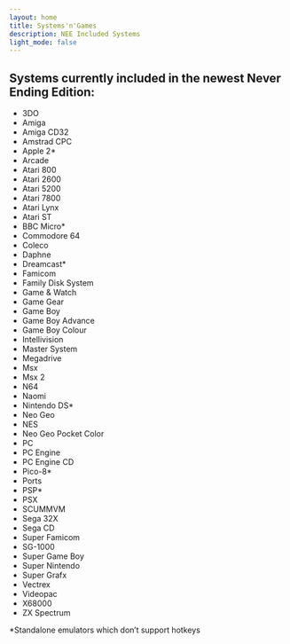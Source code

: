 ```yaml
---
layout: home
title: Systems'n'Games
description: NEE Included Systems
light_mode: false
---
```


## Systems currently included in the newest Never Ending Edition:

<!---
[3DO](/pages/systems/3do.md)

[Amiga](/pages/systems/amiga.md)

[Amiga CD32](/pages/systems/amiga_cd32.md)

[Amstrad CPC](/pages/systems/amstrad_cpc.md)

[Apple 2*](/pages/systems/apple_2.md)

[Arcade](/pages/systems/arcade.md)

[Atari 800](/pages/systems/atari.md)

[Atari 2600](/pages/systems/atari_2600.md)

[Atari 5200](/pages/systems/atari_5200.md)

[Atari 7800](/pages/systems/atari_7800.md)

[Atari Lynx](/pages/systems/atari_lynx.md)

[Atari ST](/pages/systems/atari_st.md)

[BBC Micro*](/pages/systems/bbc_micro.md)

[Commodore 64](/pages/systems/commodore_64.md)

[Coleco](/pages/systems/coleco.md)

[Daphne](/pages/systems/daphne.md)

[Dreamcast*](/pages/systems/dreamcast.md)

[Famicom](/pages/systems/famicom.md)

[Family Disk System](/pages/systems/family_disk_system.md)

[Game & Watch](/pages/systems/game_and_watch.md)

[Game Gear](/pages/systems/game_gear.md)

[Game Boy](/pages/systems/game_boy.md)

[Game Boy Advance](/pages/systems/game_boy_advance.md)

[Game Boy Colour](/pages/systems/game_boy_colour.md)

[Intellivision](/pages/systems/intellivision.md)

[Master System](/pages/systems/master_system.md)

[Megadrive](/pages/systems/megadrive.md)

[Msx](/pages/systems/msx.md)

[Msx 2](/pages/systems/msx_2.md)

[N64](/pages/systems/n64.md)

[Naomi](/pages/systems/naomi.md)

[Nintendo DS*](/pages/systems/nintendo_ds.md)

[Neo Geo](/pages/systems/neo_geo.md)

[NES](/pages/systems/nes.md)

[Neo Geo Pocket Color](/pages/systems/neo_geo_pocket_color.md)

[PC](/pages/systems/pc.md)

[PC Engine](/pages/systems/pc_engine.md)

[PC Engine CD](/pages/systems/pc_engine_cd.md)

[Pico-8*](/pages/systems/pico_8.md)

[Ports](/pages/systems/ports.md)

[PSP*](/pages/systems/psp.md)

[PSX](/pages/systems/psx.md)

[SCUMMVM](/pages/systems/scummvm.md)

[Sega 32X](/pages/systems/sega_32x.md)

[Sega CD](/pages/systems/sega_cd.md)

[Super Famicom](/pages/systems/super_famicom.md)

[SG-1000](/pages/systems/sg_1000.md)

[Super Game Boy](/pages/systems/super_game_boy.md)

[Super Nintendo](/pages/systems/super_nintendo.md)

[Super Grafx](/pages/systems/super_grafx.md)

[Vectrex](/pages/systems/vectrex.md)

[Videopac](/pages/systems/videopac.md)

[X68000](/pages/systems/x68000.md)

[ZX Spectrum](/pages/systems/zx_spectrum.md)
--->

- 3DO
- Amiga
- Amiga CD32
- Amstrad CPC
- Apple 2*
- Arcade
- Atari 800
- Atari 2600
- Atari 5200
- Atari 7800
- Atari Lynx
- Atari ST
- BBC Micro*
- Commodore 64
- Coleco
- Daphne
- Dreamcast*
- Famicom
- Family Disk System
- Game & Watch
- Game Gear
- Game Boy
- Game Boy Advance
- Game Boy Colour
- Intellivision
- Master System
- Megadrive
- Msx
- Msx 2
- N64
- Naomi
- Nintendo DS*
- Neo Geo
- NES
- Neo Geo Pocket Color
- PC
- PC Engine
- PC Engine CD
- Pico-8*
- Ports
- PSP*
- PSX
- SCUMMVM
- Sega 32X
- Sega CD
- Super Famicom
- SG-1000
- Super Game Boy
- Super Nintendo
- Super Grafx
- Vectrex
- Videopac
- X68000
- ZX Spectrum

*Standalone emulators which don’t support hotkeys
